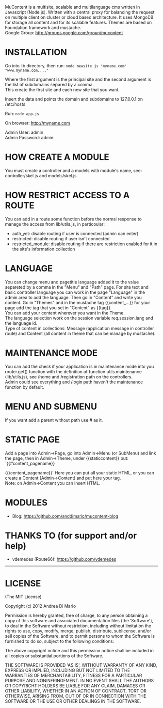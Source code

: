 MuContent is a multisite, scalable and multilanguage cms written in Javascript (Node.js). Written with a central proxy for balancing the request on multiple client on cluster or cloud based architecture. It uses MongoDB for storage all content and for its scalable features. Themes are based on Foundation framework and mustache.   
Google Group: http://groups.google.com/group/mucontent

# INSTALLATION

Go into lib directory, then run: `node newsite.js "myname.com" "www.myname.com,..."`

Where the first argument is the principal site and the second argument is the list of subdomains separed by a comma.  
This create the first site and each new site that you want.

Insert the data and points the domain and subdomains to 127.0.0.1 on /etc/hosts

Run: `node app.js`

On browser: http://myname.com

Admin User: admin  
Admin Password: admin

# HOW CREATE A MODULE

You must create a controller and a models with module's name, see: controller/skel.js and models/skel.js

# HOW RESTRICT ACCESS TO A ROUTE

You can add in a route some function before the normal response to manage the access from lib/utils.js, in particoular:  
- auth_yet: disable routing if user is connected (admin can enter)
- restricted: disable routing if user isn't connected
- restricted_module: disable routing if there are restriction enabled for it in the site's information collection

# LANGUAGE

You can change menu and pagetitle language added it to the value separeted by a comma in the "Menu" and "Path" page.
For site text and basic controller language you can work in the page "Language" in the admin area to add the language. Then go in "Content" and write you content. Go in "Themes" and in the mustache tag {{content_...}} for your page add the tag that you set in "Content" as {{tag}}.    
You can add your content wherever you want in the Theme.   
The language selection work on the session variable req.session.lang and the language id.   
Type of content in collections: Message (application message in controller route) and Content (all content in theme that can be manage by mustache).

# MAINTENANCE MODE

You can add the check if your application is in maintenance mode into you router.get() function with the definition of function utils.maintenance (lib/utils.js), see /home and /registration path on the controllers.  
Admin could see everything and /login path haven't the maintenance function by default.

# MENU AND SUBMENU

If you want add a parent without path use # as it.

# STATIC PAGE

Add a page into Admin->Page, go into Admin->Menu (or SubMenu) and link the page, then in Admin->Theme, under {{staticcontent}} put:
`{{#content_pagename}}

{{/content_pagename}}`
Here you can put all your static HTML, or you can create a Content (Admin->Content) and put here your tag.   
Note: on Admin->Content you can insert HTML.

# MODULES

- Blog: https://github.com/anddimario/mucontent-blog

# THANKS TO (for support and/or help)

- vdemedes (Route66): https://github.com/vdemedes

---------------------------------

# LICENSE

(The MIT License)

Copyright (c) 2012 Andrea Di Mario

Permission is hereby granted, free of charge, to any person obtaining a copy of this software and associated documentation files (the 'Software'), to deal in the Software without restriction, including without limitation the rights to use, copy, modify, merge, publish, distribute, sublicense, and/or sell copies of the Software, and to permit persons to whom the Software is furnished to do so, subject to the following conditions:

The above copyright notice and this permission notice shall be included in all copies or substantial portions of the Software.

THE SOFTWARE IS PROVIDED 'AS IS', WITHOUT WARRANTY OF ANY KIND, EXPRESS OR IMPLIED, INCLUDING BUT NOT LIMITED TO THE WARRANTIES OF MERCHANTABILITY, FITNESS FOR A PARTICULAR PURPOSE AND NONINFRINGEMENT. IN NO EVENT SHALL THE AUTHORS OR COPYRIGHT HOLDERS BE LIABLE FOR ANY CLAIM, DAMAGES OR OTHER LIABILITY, WHETHER IN AN ACTION OF CONTRACT, TORT OR OTHERWISE, ARISING FROM, OUT OF OR IN CONNECTION WITH THE SOFTWARE OR THE USE OR OTHER DEALINGS IN THE SOFTWARE.

